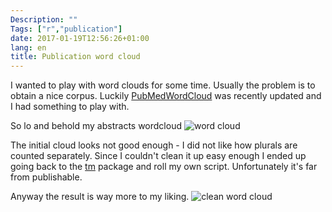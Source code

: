 ```yaml
---
Description: ""
Tags: ["r","publication"]
date: 2017-01-19T12:56:26+01:00
lang: en
title: Publication word cloud
---
```


I wanted to play with word clouds for some time. Usually the problem
is to obtain a nice corpus.  Luckily
[PubMedWordCloud](https://felixfan.github.io/PubMedWordcloud/) was
recently updated and I had something to play with. 

So lo and behold my abstracts wordcloud
![word cloud](/img/wc.png)


The initial cloud looks not good enough - I did not like how plurals
are counted separately. 
Since I couldn't clean it up easy enough I ended up going back to the
[tm](https://cran.r-project.org/web/packages/tm/index.html) package
and roll my own script.  Unfortunately it's far from publishable.

Anyway the result is way more to my liking.
![clean word cloud](/img/wc.png)
